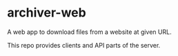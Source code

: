# archiver-web
A web app to download files from a website at given URL.

This repo provides clients and API parts of the server.

